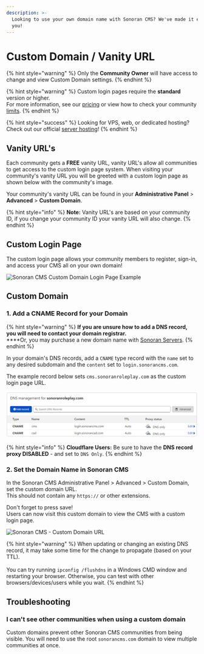 ```yaml
---
description: >-
  Looking to use your own domain name with Sonoran CMS? We've made it easy for
  you!
---
```


# Custom Domain / Vanity URL

{% hint style="warning" %}
Only the **Community Owner** will have access to change and view Custom Domain settings.
{% endhint %}

{% hint style="warning" %}
Custom login pages require the **standard** version or higher.\
For more information, see our [pricing](../../pricing/pricing-faq/) or view how to check your community [limits](../getting-started/view-your-limits.md).
{% endhint %}

{% hint style="success" %}
Looking for VPS, web, or dedicated hosting? Check out our official [server hosting](../../other-products/server-hosting.md)!
{% endhint %}

## Vanity URL's

Each community gets a **FREE** vanity URL, vanity URL's allow all communities to get access to the custom login page system. When visiting your community's vanity URL you will be greeted with a custom login page as shown below with the community's image.

Your community's vanity URL can be found in your **Administrative Panel** > **Advanced** > **Custom Domain**.

{% hint style="info" %}
**Note:** Vanity URL's are based on your community ID, if you change your community ID your vanity URL will also change.
{% endhint %}

## Custom Login Page

The custom login page allows your community members to register, sign-in, and access your CMS all on your own domain!

![Sonoran CMS Custom Domain Login Page Example](../../.gitbook/assets/brave\_PxqqUiYQ1f.png)

## Custom Domain

### 1. Add a CNAME Record for your Domain

{% hint style="warning" %}
**If you are unsure how to add a DNS record, you will need to contact your domain registrar.**\
****Or, you may purchase a new domain name with [Sonoran Servers](https://sonoranservers.com/cart.php?a=add\&domain=register).
{% endhint %}

In your domain's DNS records, add a `CNAME` type record with the `name` set to any desired subdomain and the `content` set to `login.sonorancms.com`.

The example record below sets `cms.sonoranroleplay.com` as the custom login page URL.

![Cloudflare - DNS Record ](<../../.gitbook/assets/unknown (10).png>)

{% hint style="info" %}
**Cloudflare Users:** Be sure to have the **DNS record proxy DISABLED** - and set to `DNS Only`.
{% endhint %}

### 2. Set the Domain Name in Sonoran CMS

In the Sonoran CMS Administrative Panel > Advanced > Custom Domain, set the custom domain URL.\
This should not contain any `https://` or other extensions.

Don't forget to press save!\
Users can now visit this custom domain to view the CMS with a custom login page.

![Sonoran CMS - Custom Domain URL](../../.gitbook/assets/brave\_hWyhBJOQAb.png)

{% hint style="warning" %}
When updating or changing an existing DNS record, it may take some time for the change to propagate (based on your TTL).\
\
You can try running `ipconfig /flushdns` in a Windows CMD window and restarting your browser. Otherwise, you can test with other browsers/devices/users while you wait.
{% endhint %}

## Troubleshooting

### I can't see other communities when using a custom domain

Custom domains prevent other Sonoran CMS communities from being visible. You will need to use the root `sonorancms.com` domain to view multiple communities at once.
